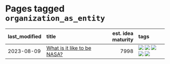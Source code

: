 # Pages tagged `organization_as_entity`

|last_modified|title|est. idea maturity|tags
|:---|:---|---:|:---|
|2023-08-09|[What is it like to be NASA?](../what_is_it_like_to_be_nasa.md)|7998|[![](https://img.shields.io/badge/tag-disunity_of_identity-418eb4)](../tags/disunity_of_identity.md) [![](https://img.shields.io/badge/tag-organization_as_entity-a3de36)](../tags/organization_as_entity.md) [![](https://img.shields.io/badge/tag-philosophy-36f98)](../tags/philosophy.md) [![](https://img.shields.io/badge/tag-society_of_mind-926797)](../tags/society_of_mind.md) [![](https://img.shields.io/badge/tag-theory_of_mind-3c7f53)](../tags/theory_of_mind.md)|